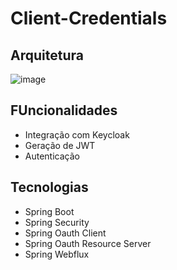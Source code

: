 # Client-Credentials

## Arquitetura
![image](https://github.com/user-attachments/assets/d0a4c743-0c4a-4d24-810d-f2d9b14ade5d)

## FUncionalidades
- Integração com Keycloak
- Geração de JWT
- Autenticação

## Tecnologias
- Spring Boot
- Spring Security
- Spring Oauth Client
- Spring Oauth Resource Server
- Spring Webflux
